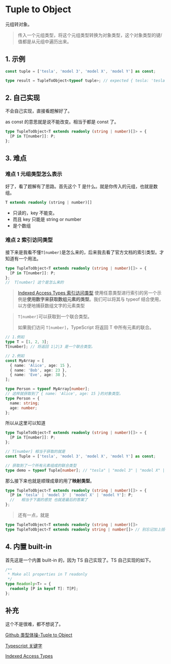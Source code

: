 # Tuple to Object

元组转对象。

> 传入一个元组类型，将这个元组类型转换为对象类型，这个对象类型的键/值都是从元组中遍历出来。

## 1. 示例

```typescript
const tuple = ['tesla', 'model 3', 'model X', 'model Y'] as const;

type result = TupleToObject<typeof tuple>; // expected { tesla: 'tesla', 'model 3': 'model 3', 'model X': 'model X', 'model Y': 'model Y'}
```

## 2. 自己实现

不会自己实现，直接看题解好了。

as const 的意思就是说不能改变。相当于都是 const 了。

```typescript
type TupleToObject<T extends readonly (string | number)[]> = {
  [P in T[number]]: P;
};
```

## 3. 难点

### 难点 1 元组类型怎么表示

好了，看了题解有了思路。首先这个 T 是什么。就是你传入的元组，也就是数组。

```typescript
T extends readonly (string | number)[]
```

- 只读的，key 不能变。
- 而且 key 只能是 string or number
- 是个数组

### 难点 2 索引访问类型

接下来是我看不懂`T[number]`是怎么来的，后来我去看了官方文档的索引类型。才知道有一个用法。

```typescript
type TupleToObject<T extends readonly (string | number)[]> = {
  [P in T[number]]: P;
};
//  T[number] 这个是怎么来的
```

> [Indexed Access Types 索引访问类型](https://www.typescriptlang.org/docs/handbook/2/indexed-access-types.html) 使用任意类型进行索引的另一个示例是**使用数字来获取数组元素的类型**。我们可以将其与 typeof 结合使用，以方便地捕获数组文字的元素类型

> `T[number]`可以获取到一个联合类型。
>
> 如果我们访问 `T[number]`，TypeScript 将返回 T 中所有元素的联合。

```typescript
// 1.例如
type T = [1, 2, 3];
T[number]; // 将返回 1|2|3 是一个联合类型。
```

```typescript
// 2.例如
const MyArray = [
  { name: 'Alice', age: 15 },
  { name: 'Bob', age: 23 },
  { name: 'Eve', age: 38 },
];

type Person = typeof MyArray[number];
// 这样就获取到了 { name: 'Alice', age: 15 }的对象类型。
type Person = {
  name: string;
  age: number;
};
```

所以从这里可以知道

```typescript
type TupleToObject<T extends readonly (string | number)[]> = {
  [P in T[number]]: P;
};

// T[number] 相当于获取的就是
const Tuple = ['tesla', 'model 3', 'model X', 'model Y'] as const;

// 获取到了一个所有元素组成的联合类型
type demo = typeof Tuple[number]; // "tesla" | "model 3" | "model X" | "model Y"
```

那么接下来也就是顺理成章的用了**映射类型**。

```typescript
type TupleToObject<T extends readonly (string | number)[]> = {
  [P in 'tesla' | 'model 3' | 'model X' | 'model Y']: P;
  //   相当于下面的感觉 也就是最后的答案了
};
```

> 还有一点，就是

```typescript
type TupleToObject<T extends readonly (string | number)[]>
type TupleToObject<T extends readonly string | number[]> // 别忘记加上括号
```

## 4. 内置 built-in

首先这是一个内置 bulit-in 的，因为 TS 自己实现了。TS 自己实现的如下。

```typescript
/**
 * Make all properties in T readonly
 */
type Readonly<T> = {
  readonly [P in keyof T]: T[P];
};
```

## 补充

这个不是很难，都不想说了。

[Github 类型体操-Tuple to Object](https://github.com/type-challenges/type-challenges/blob/d535735ae6cebd15019b14661577e67683a00461/questions/00011-easy-tuple-to-object/README.zh-CN.md)

[Typescript 关键字](https://juejin.cn/post/7034035155434110990)

[Indexed Access Types](https://www.typescriptlang.org/docs/handbook/2/indexed-access-types.html)
